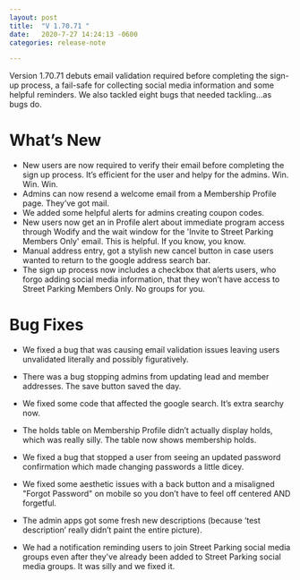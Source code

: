```yaml
---
layout: post
title:  "V 1.70.71 "
date:   2020-7-27 14:24:13 -0600
categories: release-note

---
```

Version 1.70.71 debuts email validation required before completing the sign-up process, a fail-safe for collecting social media information and some helpful reminders. We also tackled eight bugs that needed tackling...as bugs do. 

# What’s New
- New users are now required to verify their email before completing the sign up process. It’s efficient for the user and helpy for the admins. Win. Win. Win. 
- Admins can now resend a welcome email from a Membership Profile page. They’ve got mail. 
- We added some helpful alerts for admins creating coupon codes. 
- New users now get an in Profile alert about immediate program access through Wodify and the wait window for the 'Invite to Street Parking Members Only' email. This is helpful. If you know, you know.
- Manual address entry, got a stylish new cancel button in case users wanted to return to the google address search bar.
- The sign up process now includes a checkbox that alerts users, who forgo adding social media information, that they won’t have access to Street Parking Members Only. No groups for you.


# Bug Fixes
- We fixed a bug that was causing email validation issues leaving users unvalidated literally and possibly figuratively.

- There was a bug stopping admins from updating lead and member addresses. The save button saved the day. 

- We fixed some code that affected the google search. It’s extra searchy now. 

- The holds table on Membership Profile didn’t actually display holds, which was really silly. The table now shows membership holds.

- We fixed a bug that stopped a user from seeing an updated password confirmation which made changing passwords a little dicey. 

- We fixed some aesthetic issues with a back button and a misaligned "Forgot Password" on mobile so you don’t have to feel off centered AND forgetful. 

- The admin apps got some fresh new descriptions (because ‘test description’ really didn’t paint the entire picture).

- We had a notification reminding users to join Street Parking social media groups even after they've already been added to Street Parking social media groups. It was silly and we fixed it. 
